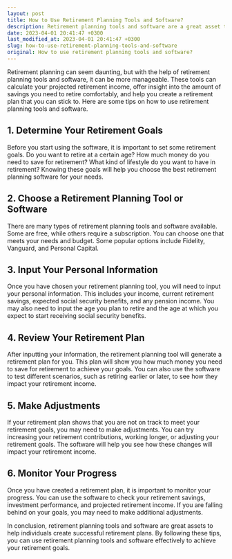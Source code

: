 ```yaml
---
layout: post
title: How to Use Retirement Planning Tools and Software?
description: Retirement planning tools and software are a great asset to help individuals create successful retirement plans. Learn how to use them in this guide!
date: 2023-04-01 20:41:47 +0300
last_modified_at: 2023-04-01 20:41:47 +0300
slug: how-to-use-retirement-planning-tools-and-software
original: How to use retirement planning tools and software?
---
```

Retirement planning can seem daunting, but with the help of retirement planning tools and software, it can be more manageable. These tools can calculate your projected retirement income, offer insight into the amount of savings you need to retire comfortably, and help you create a retirement plan that you can stick to. Here are some tips on how to use retirement planning tools and software.

## 1. Determine Your Retirement Goals

Before you start using the software, it is important to set some retirement goals. Do you want to retire at a certain age? How much money do you need to save for retirement? What kind of lifestyle do you want to have in retirement? Knowing these goals will help you choose the best retirement planning software for your needs.

## 2. Choose a Retirement Planning Tool or Software

There are many types of retirement planning tools and software available. Some are free, while others require a subscription. You can choose one that meets your needs and budget. Some popular options include Fidelity, Vanguard, and Personal Capital.

## 3. Input Your Personal Information

Once you have chosen your retirement planning tool, you will need to input your personal information. This includes your income, current retirement savings, expected social security benefits, and any pension income. You may also need to input the age you plan to retire and the age at which you expect to start receiving social security benefits.

## 4. Review Your Retirement Plan

After inputting your information, the retirement planning tool will generate a retirement plan for you. This plan will show you how much money you need to save for retirement to achieve your goals. You can also use the software to test different scenarios, such as retiring earlier or later, to see how they impact your retirement income. 

## 5. Make Adjustments

If your retirement plan shows that you are not on track to meet your retirement goals, you may need to make adjustments. You can try increasing your retirement contributions, working longer, or adjusting your retirement goals. The software will help you see how these changes will impact your retirement income.

## 6. Monitor Your Progress

Once you have created a retirement plan, it is important to monitor your progress. You can use the software to check your retirement savings, investment performance, and projected retirement income. If you are falling behind on your goals, you may need to make additional adjustments.

In conclusion, retirement planning tools and software are great assets to help individuals create successful retirement plans. By following these tips, you can use retirement planning tools and software effectively to achieve your retirement goals.